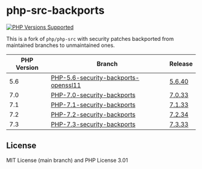 # php-src-backports
<p>
  <a href="https://github.com/shivammathur/php-src-backports" title="php-src-backports">
    <img alt="PHP Versions Supported" src="https://img.shields.io/badge/php-5.6%20to%207.3-777bb3.svg?logo=php&logoColor=white&labelColor=555555">
  </a>
<p>

This is a fork of `php/php-src` with security patches backported from maintained branches to unmaintained ones.

|PHP Version|Branch|Release|
|---|---|---|
|5.6|[PHP-5.6-security-backports-openssl11](https://github.com/shivammathur/php-src-backports/tree/PHP-5.6-security-backports)|[5.6.40](https://github.com/shivammathur/php-src-backports/archive/5.6.40.tar.gz)|
|7.0|[PHP-7.0-security-backports](https://github.com/shivammathur/php-src-backports/tree/PHP-7.0-security-backports)|[7.0.33](https://github.com/shivammathur/php-src-backports/archive/7.0.33.tar.gz)|
|7.1|[PHP-7.1-security-backports](https://github.com/shivammathur/php-src-backports/tree/PHP-7.1-security-backports)|[7.1.33](https://github.com/shivammathur/php-src-backports/archive/7.1.33.tar.gz)|
|7.2|[PHP-7.2-security-backports](https://github.com/shivammathur/php-src-backports/tree/PHP-7.2-security-backports)|[7.2.34](https://github.com/shivammathur/php-src-backports/archive/7.2.34.tar.gz)|
|7.3|[PHP-7.3-security-backports](https://github.com/shivammathur/php-src-backports/tree/PHP-7.3-security-backports)|[7.3.33](https://github.com/shivammathur/php-src-backports/archive/7.3.33.tar.gz)|

## License

MIT License (main branch) and PHP License 3.01
